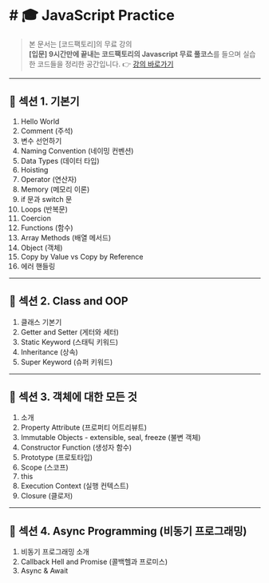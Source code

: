 # # 🎓 JavaScript Practice

> 본 문서는 [코드팩토리]의 무료 강의  
> **[입문] 9시간만에 끝내는 코드팩토리의 Javascript 무료 풀코스**를 들으며 실습한 코드들을 정리한 공간입니다.
> 👉 [강의 바로가기](https://www.inflearn.com/course/%EC%BD%94%EB%93%9C%ED%8C%A9%ED%86%A0%EB%A6%AC-%EC%9E%90%EB%B0%94%EC%8A%A4%ED%81%AC%EB%A6%BD%ED%8A%B8-%ED%92%80%EC%BD%94%EC%8A%A4/dashboard)

---

## 🧱 섹션 1. 기본기

1. Hello World
2. Comment (주석)
3. 변수 선언하기
4. Naming Convention (네이밍 컨벤션)
5. Data Types (데이터 타입)
6. Hoisting
7. Operator (연산자)
8. Memory (메모리 이론)
9. if 문과 switch 문
10. Loops (반복문)
11. Coercion
12. Functions (함수)
13. Array Methods (배열 메서드)
14. Object (객체)
15. Copy by Value vs Copy by Reference
16. 에러 핸들링

---

## 🧱 섹션 2. Class and OOP

1. 클래스 기본기
2. Getter and Setter (게터와 세터)
3. Static Keyword (스태틱 키워드)
4. Inheritance (상속)
5. Super Keyword (슈퍼 키워드)

---

## 🧱 섹션 3. 객체에 대한 모든 것

1. 소개
2. Property Attribute (프로퍼티 어트리뷰트)
3. Immutable Objects - extensible, seal, freeze (불변 객체)
4. Constructor Function (생성자 함수)
5. Prototype (프로토타입)
6. Scope (스코프)
7. this
8. Execution Context (실행 컨텍스트)
9. Closure (클로저)

---

## 🧱 섹션 4. Async Programming (비동기 프로그래밍)

1. 비동기 프로그래밍 소개
2. Callback Hell and Promise (콜백헬과 프로미스)
3. Async & Await
